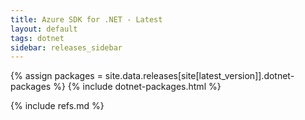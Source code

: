 ```yaml
---
title: Azure SDK for .NET - Latest
layout: default
tags: dotnet
sidebar: releases_sidebar
---
```


{% assign packages = site.data.releases[site[latest_version]].dotnet-packages %}
{% include dotnet-packages.html %}


{% include refs.md %}